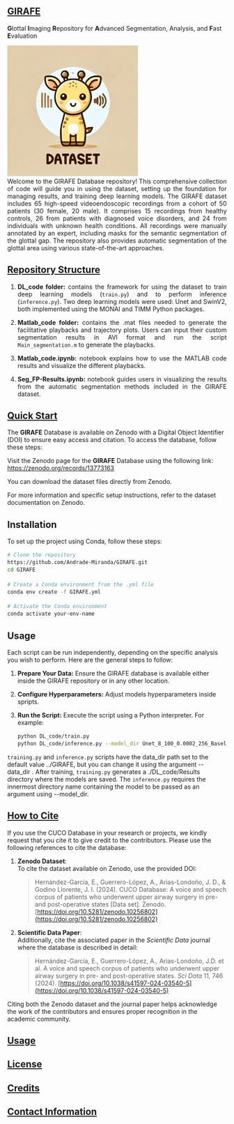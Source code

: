 <h2><u> GIRAFE </u></h2>

**G**lottal **I**maging **R**epository for **A**dvanced Segmentation, Analysis, and **F**ast **E**valuation

<img src="GIRAFE.png" alt="GIRAFE" width="300"/>

<div align="justify">
Welcome to the GIRAFE Database repository! This comprehensive collection of code will guide you in using the dataset, setting up the foundation for managing results, and training deep learning models. The GIRAFE dataset includes 65 high-speed videoendoscopic recordings from a cohort of 50 patients (30 female, 20 male). It comprises 15 recordings from healthy controls, 26 from patients with diagnosed voice disorders, and 24 from individuals with unknown health conditions. All recordings were manually annotated by an expert, including masks for the semantic segmentation of the glottal gap. The repository also provides automatic segmentation of the glottal area using various state-of-the-art approaches.
</div>

<h2><u>Repository Structure</u></h2>
<div align="justify">
  
1. **DL_code folder:** contains the framework for using the dataset to train deep learning models (`train.py`) and to perform inference (`inference.py`). Two deep learning models were used: Unet and SwinV2, both implemented using the MONAI and TIMM Python packages. 

2. **Matlab_code folder:** contains the .mat files needed to generate the facilitative playbacks and trajectory plots. Users can input their custom segmentation results in AVI format and run the script `Main_segmentation.m` to generate the playbacks.

3. **Matlab_code.ipynb:** notebook explains how to use the MATLAB code results and visualize the different playbacks.

4. **Seg_FP-Results.ipynb:** notebook guides users in visualizing the results from the automatic segmentation methods included in the GIRAFE dataset.

</div>

<h2><u>Quick Start</u></h2>

The **GIRAFE** Database is available on Zenodo with a Digital Object Identifier (DOI) to ensure easy access and citation. To access the database, follow these steps:

Visit the Zenodo page for the **GIRAFE** Database using the following link: https://zenodo.org/records/13773163 

You can download the dataset files directly from Zenodo.

For more information and specific setup instructions, refer to the dataset documentation on Zenodo.

## Installation

To set up the project using Conda, follow these steps:

```bash
# Clone the repository
https://github.com/Andrade-Miranda/GIRAFE.git
cd GIRAFE

# Create a Conda environment from the .yml file
conda env create -f GIRAFE.yml

# Activate the Conda environment
conda activate your-env-name
```

## Usage

Each script can be run independently, depending on the specific analysis you wish to perform. Here are the general steps to follow:

1. **Prepare Your Data:** Ensure the GIRAFE database is available either inside the GIRAFE repository or in any other location.
2. **Configure Hyperparameters:** Adjust models hyperparameters inside spripts.
3. **Run the Script:** Execute the script using a Python interpreter. For example:

   ```bash
   python DL_code/train.py 
   python DL_code/inference.py --model_dir Unet_8_100_0.0002_256_Baseline
   ```
`training.py` and `inference.py` scripts have the data_dir path set to the default value ../GIRAFE, but you can change it using the argument --data_dir <GIRAFE path>. After training, `training.py` generates a ./DL_code/Results directory where the models are saved. The `inference.py` requires the innermost directory name containing the model to be passed as an argument using --model_dir.

<h2><u>How to Cite</u></h2>
If you use the CUCO Database in your research or projects, we kindly request that you cite it to give credit to the contributors. Please use the following references to cite the database:

1. **Zenodo Dataset**:  
   To cite the dataset available on Zenodo, use the provided DOI:
   > Hernández-García, E., Guerrero-López, A., Arias-Londoño, J. D., & Godino Llorente, J. I. (2024). CUCO Database: A voice and speech corpus of patients who underwent upper airway surgery in pre- and post-operative states [Data set]. Zenodo. [https://doi.org/10.5281/zenodo.10256802](https://doi.org/10.5281/zenodo.10256802)

2. **Scientific Data Paper**:  
   Additionally, cite the associated paper in the *Scientific Data* journal where the database is described in detail:
   > Hernández-García, E., Guerrero-López, A., Arias-Londoño, J.D. et al. A voice and speech corpus of patients who underwent upper airway surgery in pre- and post-operative states. *Sci Data* 11, 746 (2024). [https://doi.org/10.1038/s41597-024-03540-5](https://doi.org/10.1038/s41597-024-03540-5)

Citing both the Zenodo dataset and the journal paper helps acknowledge the work of the contributors and ensures proper recognition in the academic community.


<h2><u>Usage</u></h2>

<h2><u>License</u></h2>

<h2><u>Credits</u></h2>

<h2><u>Contact Information</u></h2>
